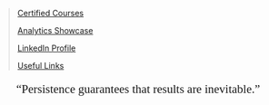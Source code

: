<!-- <span style="font-family:Papyrus; font-size:3em; color:SlateGray;">Index</span>

--- -->

> [Certified Courses](certified_skills.md)
> 
> [Analytics Showcase](portfolio.md)
> 
> [LinkedIn Profile](https://www.linkedin.com/in/mbhagwan)
> 
> [Useful Links](links.md)

<!-- --- -->

<center>
<span style="font-family:Papyrus; font-size:1.5em;">
  <p><q>Persistence guarantees that results are inevitable.</q></p>
</span>
</center>
